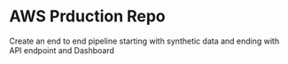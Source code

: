 # AWS Prduction Repo
Create an end to end pipeline starting with synthetic data and ending with API endpoint and Dashboard
